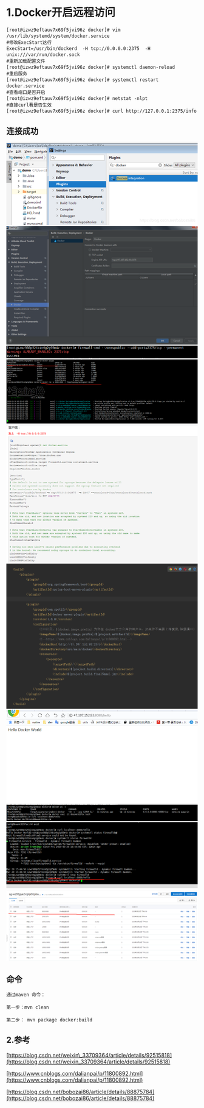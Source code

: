 # 1.Docker开启远程访问

```
[root@izwz9eftauv7x69f5jvi96z docker]# vim /usr/lib/systemd/system/docker.service
#修改ExecStart这行
ExecStart=/usr/bin/dockerd  -H tcp://0.0.0.0:2375  -H unix:///var/run/docker.sock
#重新加载配置文件
[root@izwz9eftauv7x69f5jvi96z docker]# systemctl daemon-reload    
#重启服务
[root@izwz9eftauv7x69f5jvi96z docker]# systemctl restart docker.service 
#查看端口是否开启
[root@izwz9eftauv7x69f5jvi96z docker]# netstat -nlpt
#直接curl看是否生效
[root@izwz9eftauv7x69f5jvi96z docker]# curl http://127.0.0.1:2375/info
```

## 连接成功

![img](/static/image/20190328191037691.png)  
![img](/static/image/微信截图_20200320101249.png)  
![img](/static/image/微信截图_20200320100041.png)  
![img](/static/image/微信截图_20200320143734.png)  
![img](/static/image/微信截图_20200320144245.png)  
![img](/static/image/微信截图_20200320144431.png)  
![img](/static/image/微信截图_20200320160152.png)  
![img](/static/image/微信截图_20200320160346.png)  
![img](/static/image/微信截图_20200320160915.png)  
![img](/static/image/微信截图_20200320161031.png)

## 命令

```
通过maven 命令：

第一步：mvn clean

第二步： mvn package docker:build
```

## 2.参考

[https://blog.csdn.net/weixin\_33709364/article/details/92515818](https://blog.csdn.net/weixin_33709364/article/details/92515818)

[https://www.cnblogs.com/dalianpai/p/11800892.html](https://www.cnblogs.com/dalianpai/p/11800892.html)

[https://blog.csdn.net/bobozai86/article/details/88875784](https://blog.csdn.net/bobozai86/article/details/88875784)

